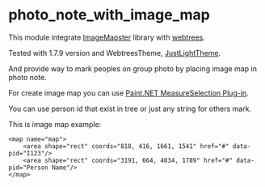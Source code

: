 # photo_note_with_image_map

This module integrate [ImageMapster](http://www.outsharked.com/imagemapster/) library with [webtrees](https://www.webtrees.net/).

Tested with 1.7.9 version and WebtreesTheme, [JustLightTheme](http://www.justcarmen.nl/themes/justlight-theme/).

And provide way to mark peoples on group photo by placing image map in photo note.

For create image map you can use [Paint.NET MeasureSelection Plug-in](http://comsquare.dynvpn.de/forums/viewtopic.php?f=40&t=107&sid=e4a24015e6636865ba2bbf49ba1b3c40).

You can use person id that exist in tree or just any string for others mark.

This is image map example:

```
<map name="map">
    <area shape="rect" coords="818, 416, 1661, 1541" href="#" data-pid="I123"/>
    <area shape="rect" coords="3191, 664, 4034, 1789" href="#" data-pid="Person Name"/>
</map>
```
